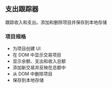 ## 支出跟踪器

跟踪收入和支出。添加和删除项目并保存到本地存储

### 项目规格

- 为项目创建 UI
- 在 DOM 中显示交易项目
- 显示余额、支出和收入总额
- 添加新交易并反映在总额中
- 从 DOM 中删除项目
- 保存到本地存储
